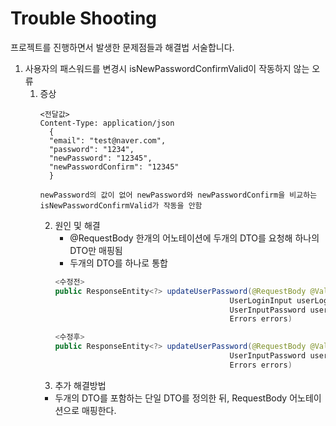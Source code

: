 # Trouble Shooting
프로젝트를 진행하면서 발생한 문제점들과 해결법 서술합니다.

1. 사용자의 패스워드를 변경시 isNewPasswordConfirmValid이 작동하지 않는 오류
   1. 증상
      ```
      <전달값>
      Content-Type: application/json
        {
        "email": "test@naver.com",
        "password": "1234",
        "newPassword": "12345",
        "newPasswordConfirm": "12345"
        }
      
      newPassword의 값이 없어 newPassword와 newPasswordConfirm을 비교하는
      isNewPasswordConfirmValid가 작동을 안함
      ```
      2. 원인 및 해결
         - @RequestBody 한개의 어노테이션에 두개의 DTO를 요청해 하나의 DTO만 매핑됨
         - 두개의 DTO를 하나로 통합
         ```java
         <수정전>
         public ResponseEntity<?> updateUserPassword(@RequestBody @Valid
                                                UserLoginInput userLoginInput,
                                                UserInputPassword userInputPassword,
                                                Errors errors)
         
         <수정후>
         public ResponseEntity<?> updateUserPassword(@RequestBody @Valid
                                                UserInputPassword userInputPassword,
                                                Errors errors)
         
         ```
      3. 추가 해결방법
        - 두개의 DTO를 포함하는 단일 DTO를 정의한 뒤, RequestBody 어노테이션으로 매핑한다.
      